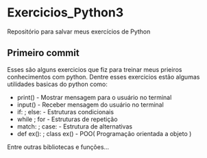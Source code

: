 # Exercicios_Python3
Repositório para salvar meus exercícios de Python
## Primeiro commit 
Esses são alguns exercicios que fiz para treinar meus prieiros conhecimentos com python.
Dentre esses exercicios estão algumas utilidades basicas do python como:
- print() - Mostrar mensagem para o usuário no terminal
- input() - Receber mensagem do usuário no terminal
- if: ; else: - Estruturas condicionais
- while ; for - Estruturas de repetição
- match: ; case: - Estrutura de alternativas
- def ex(): ; class ex() - POO( Programação orientada a objeto )

Entre outras bibliotecas e funções...

